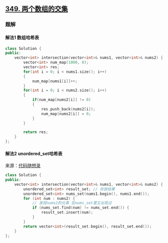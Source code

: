 ## [349. 两个数组的交集](https://leetcode.cn/problems/intersection-of-two-arrays/)

### 题解

#### 解法1 数组哈希表

```c++
class Solution {
public:
    vector<int> intersection(vector<int>& nums1, vector<int>& nums2) {
        vector<int> num_map(1000, 0);
        vector<int> res;
        for(int i = 0; i < nums1.size(); i++)
        {
            num_map[nums1[i]]++;
        }
        for(int i = 0; i < nums2.size(); i++)
        {
            if(num_map[nums2[i]] != 0)
            {
                res.push_back(nums2[i]);
                num_map[nums2[i]] = 0;
            }
        }

        return res;
    }
};
```

#### 解法2 unordered_set哈希表

来源：[代码随想录](https://www.programmercarl.com/0349.%E4%B8%A4%E4%B8%AA%E6%95%B0%E7%BB%84%E7%9A%84%E4%BA%A4%E9%9B%86.html)

```c++
class Solution {
public:
    vector<int> intersection(vector<int>& nums1, vector<int>& nums2) {
        unordered_set<int> result_set; // 存放结果
        unordered_set<int> nums_set(nums1.begin(), nums1.end());
        for (int num : nums2) {
            // 发现nums2的元素 在nums_set里又出现过
            if (nums_set.find(num) != nums_set.end()) {
                result_set.insert(num);
            }
        }
        return vector<int>(result_set.begin(), result_set.end());
    }
};
```

